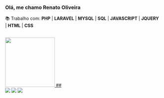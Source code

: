 <h3>Olá, me chamo Renato Oliveira</h3>
📚 Trabalho com: <b>PHP</b> | <b>LARAVEL</b> | <b>MYSQL</b> | <b>SQL</b> | <b>JAVASCRIPT</b> | <b>JQUERY</b> | <b>HTML</b> | <b>CSS</b> 

## <div>
  <a href="https://github.com/NatoOliveira">
  <img height="160em" src="https://github-readme-stats.vercel.app/api?username=NatoOliveira&show_icons=true&theme=tokyonight&include_all_commits=true&count_private=true"/>
</div> ##
  
<div>
 <a href="https://www.linkedin.com/in/renato-oliveira-083b11220" target="_blank"><img src="https://img.shields.io/badge/-LinkedIn-%230077B5?style=for-the-badge&logo=linkedin&logoColor=black" target="_blank"></a>   
 <a href = "mailto:renato27092001@gmail.com"><img src="https://img.shields.io/badge/Gmail-D14836?style=for-the-badge&logo=gmail&logoColor=black" target="_blank"></a> 
 <a href="https://instagram.com/nato_oli" target="_blank"><img src="https://img.shields.io/badge/-Instagram-%23E4405F?style=for-the-badge&logo=instagram&logoColor=black" target="_blank"></a>
</div>
